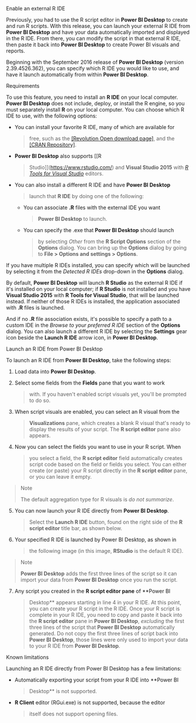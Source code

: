 Enable an external R IDE

Previously, you had to use the R script editor in **Power BI Desktop**
to create and run R scripts. With this release, you can launch your
external R IDE from **Power BI Desktop** and have your data
automatically imported and displayed in the R IDE. From there, you can
modify the script in that external R IDE, then paste it back into
**Power BI Desktop** to create Power BI visuals and reports.

Beginning with the September 2016 release of **Power BI Desktop**
(version 2.39.4526.362), you can specify which R IDE you would like to
use, and have it launch automatically from within **Power BI Desktop**.

Requirements

To use this feature, you need to install an **R IDE** on your local
computer. **Power BI Desktop** does not include, deploy, or install the
R engine, so you must separately install **R** on your local computer.
You can choose which R IDE to use, with the following options:

-   You can install your favorite R IDE, many of which are available for
    > free, such as the [[Revolution Open download
    > page]](https://mran.revolutionanalytics.com/download/),
    > and the [[CRAN
    > Repository]](https://cran.r-project.org/bin/windows/base/).

-   **Power BI Desktop** also supports [[R
    > Studio]](https://www.rstudio.com/) and **Visual Studio
    > 2015** with [*R Tools for Visual
    > Studio*](https://beta.visualstudio.com/vs/rtvs/) editors.

-   You can also install a different R IDE and have **Power BI Desktop**
    > launch that **R IDE** by doing one of the following:

    -   You can associate **.R** files with the external IDE you want
        > **Power BI Desktop** to launch.

    -   You can specify the .exe that **Power BI Desktop** should launch
        > by selecting *Other* from the **R Script Options** section of
        > the **Options** dialog. You can bring up the **Options**
        > dialog by going to **File \> Options and settings \>
        > Options**.

If you have multiple R IDEs installed, you can specify which will be
launched by selecting it from the *Detected R IDEs* drop-down in the
**Options** dialog.

By default, **Power BI Desktop** will launch **R Studio** as the
external R IDE if it\'s installed on your local computer; if **R
Studio** is not installed and you have **Visual Studio 2015** with **R
Tools for Visual Studio**, that will be launched instead. If neither of
those R IDEs is installed, the application associated with **.R** files
is launched.

And if no **.R** file association exists, it\'s possible to specify a
path to a custom IDE in the *Browse to your preferred R IDE* section of
the **Options** dialog. You can also launch a different R IDE by
selecting the **Settings** gear icon beside the **Launch R IDE** arrow
icon, in **Power BI Desktop**.

Launch an R IDE from Power BI Desktop

To launch an R IDE from **Power BI Desktop**, take the following steps:

1.  Load data into **Power BI Desktop**.

2.  Select some fields from the **Fields** pane that you want to work
    > with. If you haven\'t enabled script visuals yet, you\'ll be
    > prompted to do so.

3.  When script visuals are enabled, you can select an R visual from the
    > **Visualizations** pane, which creates a blank R visual that\'s
    > ready to display the results of your script. The **R script
    > editor** pane also appears.

4.  Now you can select the fields you want to use in your R script. When
    > you select a field, the **R script editor** field automatically
    > creates script code based on the field or fields you select. You
    > can either create (or paste) your R script directly in the **R
    > script editor** pane, or you can leave it empty.

> Note
>
> The default aggregation type for R visuals is *do not summarize*.

5.  You can now launch your R IDE directly from **Power BI Desktop**.
    > Select the **Launch R IDE** button, found on the right side of the
    > **R script editor** title bar, as shown below.

6.  Your specified R IDE is launched by Power BI Desktop, as shown in
    > the following image (in this image, **RStudio** is the default R
    > IDE).

> Note
>
> **Power BI Desktop** adds the first three lines of the script so it
> can import your data from **Power BI Desktop** once you run the
> script.

7.  Any script you created in the **R script editor pane** of **Power BI
    > Desktop** appears starting in line 4 in your R IDE. At this point,
    > you can create your R script in the R IDE. Once your R script is
    > complete in your R IDE, you need to copy and paste it back into
    > the **R script editor** pane in **Power BI Desktop**, *excluding*
    > the first three lines of the script that **Power BI Desktop**
    > automatically generated. Do not copy the first three lines of
    > script back into **Power BI Desktop**, those lines were only used
    > to import your data to your R IDE from **Power BI Desktop**.

Known limitations

Launching an R IDE directly from Power BI Desktop has a few limitations:

-   Automatically exporting your script from your R IDE into **Power BI
    > Desktop** is not supported.

-   **R Client** editor (RGui.exe) is not supported, because the editor
    > itself does not support opening files.

